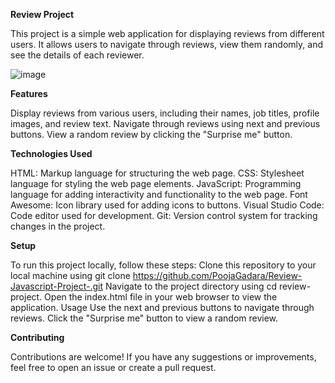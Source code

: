 
**Review Project**

This project is a simple web application for displaying reviews from different users. It allows users to navigate through reviews, view them randomly, and see the details of each reviewer.

![image](https://github.com/PoojaGadara/Review-Javascript-Project-/assets/100752133/0bc8f62a-ab56-4b71-b8ad-fd38e0b8f0f7)

**Features**

Display reviews from various users, including their names, job titles, profile images, and review text.
Navigate through reviews using next and previous buttons.
View a random review by clicking the "Surprise me" button.

**Technologies Used**

HTML: Markup language for structuring the web page.
CSS: Stylesheet language for styling the web page elements.
JavaScript: Programming language for adding interactivity and functionality to the web page.
Font Awesome: Icon library used for adding icons to buttons.
Visual Studio Code: Code editor used for development.
Git: Version control system for tracking changes in the project.

**Setup**

To run this project locally, follow these steps:
Clone this repository to your local machine using git clone https://github.com/PoojaGadara/Review-Javascript-Project-.git
Navigate to the project directory using cd review-project.
Open the index.html file in your web browser to view the application.
Usage
Use the next and previous buttons to navigate through reviews.
Click the "Surprise me" button to view a random review.

**Contributing**

Contributions are welcome! If you have any suggestions or improvements, feel free to open an issue or create a pull request.
